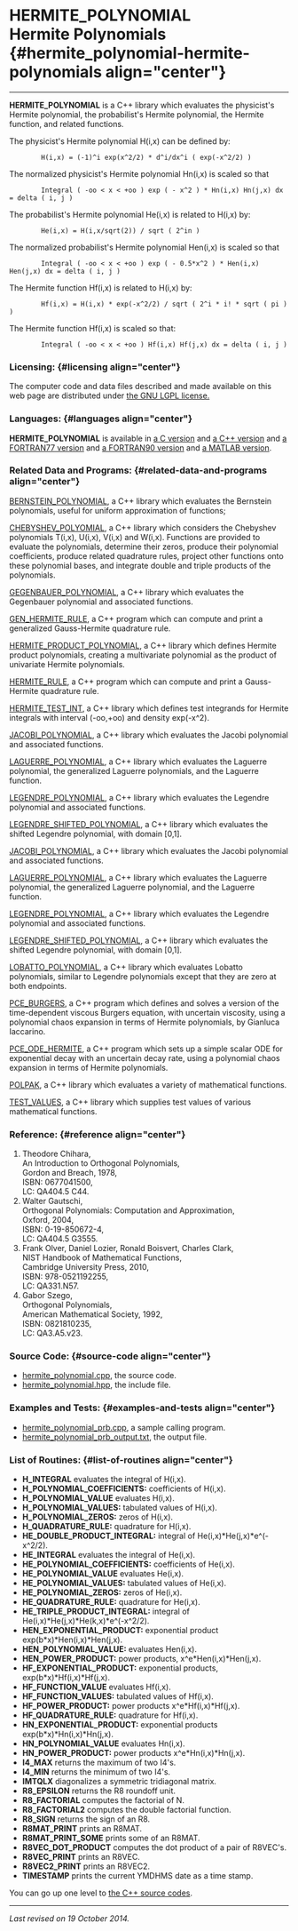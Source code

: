 HERMITE\_POLYNOMIAL\
Hermite Polynomials {#hermite_polynomial-hermite-polynomials align="center"}
====================

------------------------------------------------------------------------

**HERMITE\_POLYNOMIAL** is a C++ library which evaluates the physicist's
Hermite polynomial, the probabilist's Hermite polynomial, the Hermite
function, and related functions.

The physicist's Hermite polynomial H(i,x) can be defined by:

            H(i,x) = (-1)^i exp(x^2/2) * d^i/dx^i ( exp(-x^2/2) )
          

The normalized physicist's Hermite polynomial Hn(i,x) is scaled so that

            Integral ( -oo < x < +oo ) exp ( - x^2 ) * Hn(i,x) Hn(j,x) dx = delta ( i, j )
          

The probabilist's Hermite polynomial He(i,x) is related to H(i,x) by:

            He(i,x) = H(i,x/sqrt(2)) / sqrt ( 2^in )
          

The normalized probabilist's Hermite polynomial Hen(i,x) is scaled so
that

            Integral ( -oo < x < +oo ) exp ( - 0.5*x^2 ) * Hen(i,x) Hen(j,x) dx = delta ( i, j )
          

The Hermite function Hf(i,x) is related to H(i,x) by:

            Hf(i,x) = H(i,x) * exp(-x^2/2) / sqrt ( 2^i * i! * sqrt ( pi ) )
          

The Hermite function Hf(i,x) is scaled so that:

            Integral ( -oo < x < +oo ) Hf(i,x) Hf(j,x) dx = delta ( i, j )
          

### Licensing: {#licensing align="center"}

The computer code and data files described and made available on this
web page are distributed under [the GNU LGPL
license.](../../txt/gnu_lgpl.txt)

### Languages: {#languages align="center"}

**HERMITE\_POLYNOMIAL** is available in [a C
version](../../c_src/hermite_polynomial/hermite_polynomial.md) and [a
C++ version](../../master/hermite_polynomial/hermite_polynomial.md)
and [a FORTRAN77
version](../../f77_src/hermite_polynomial/hermite_polynomial.md) and
[a FORTRAN90
version](../../f_src/hermite_polynomial/hermite_polynomial.md) and [a
MATLAB version](../../m_src/hermite_polynomial/hermite_polynomial.md).

### Related Data and Programs: {#related-data-and-programs align="center"}

[BERNSTEIN\_POLYNOMIAL](../../master/bernstein_polynomial/bernstein_polynomial.md),
a C++ library which evaluates the Bernstein polynomials, useful for
uniform approximation of functions;

[CHEBYSHEV\_POLYOMIAL](../../master/chebyshev_polynomial/chebyshev_polynomial.md),
a C++ library which considers the Chebyshev polynomials T(i,x), U(i,x),
V(i,x) and W(i,x). Functions are provided to evaluate the polynomials,
determine their zeros, produce their polynomial coefficients, produce
related quadrature rules, project other functions onto these polynomial
bases, and integrate double and triple products of the polynomials.

[GEGENBAUER\_POLYNOMIAL](../../master/gegenbauer_polynomial/gegenbauer_polynomial.md),
a C++ library which evaluates the Gegenbauer polynomial and associated
functions.

[GEN\_HERMITE\_RULE](../../master/gen_hermite_rule/gen_hermite_rule.md),
a C++ program which can compute and print a generalized Gauss-Hermite
quadrature rule.

[HERMITE\_PRODUCT\_POLYNOMIAL](../../master/hermite_product_polynomial/hermite_product_polynomial.md),
a C++ library which defines Hermite product polynomials, creating a
multivariate polynomial as the product of univariate Hermite
polynomials.

[HERMITE\_RULE](../../master/hermite_rule/hermite_rule.md), a C++
program which can compute and print a Gauss-Hermite quadrature rule.

[HERMITE\_TEST\_INT](../../master/hermite_test_int/hermite_test_int.md),
a C++ library which defines test integrands for Hermite integrals with
interval (-oo,+oo) and density exp(-x\^2).

[JACOBI\_POLYNOMIAL](../../master/jacobi_polynomial/jacobi_polynomial.md),
a C++ library which evaluates the Jacobi polynomial and associated
functions.

[LAGUERRE\_POLYNOMIAL](../../master/laguerre_polynomial/laguerre_polynomial.md),
a C++ library which evaluates the Laguerre polynomial, the generalized
Laguerre polynomials, and the Laguerre function.

[LEGENDRE\_POLYNOMIAL](../../master/legendre_polynomial/legendre_polynomial.md),
a C++ library which evaluates the Legendre polynomial and associated
functions.

[LEGENDRE\_SHIFTED\_POLYNOMIAL](../../master/legendre_shifted_polynomial/legendre_shifted_polynomial.md),
a C++ library which evaluates the shifted Legendre polynomial, with
domain \[0,1\].

[JACOBI\_POLYNOMIAL](../../master/jacobi_polynomial/jacobi_polynomial.md),
a C++ library which evaluates the Jacobi polynomial and associated
functions.

[LAGUERRE\_POLYNOMIAL](../../master/laguerre_polynomial/laguerre_polynomial.md),
a C++ library which evaluates the Laguerre polynomial, the generalized
Laguerre polynomial, and the Laguerre function.

[LEGENDRE\_POLYNOMIAL](../../master/legendre_polynomial/legendre_polynomial.md),
a C++ library which evaluates the Legendre polynomial and associated
functions.

[LEGENDRE\_SHIFTED\_POLYNOMIAL](../../master/legendre_shifted_polynomial/legendre_shifted_polynomial.md),
a C++ library which evaluates the shifted Legendre polynomial, with
domain \[0,1\].

[LOBATTO\_POLYNOMIAL](../../master/lobatto_polynomial/lobatto_polynomial.md),
a C++ library which evaluates Lobatto polynomials, similar to Legendre
polynomials except that they are zero at both endpoints.

[PCE\_BURGERS](../../master/pce_burgers/pce_burgers.md), a C++
program which defines and solves a version of the time-dependent viscous
Burgers equation, with uncertain viscosity, using a polynomial chaos
expansion in terms of Hermite polynomials, by Gianluca Iaccarino.

[PCE\_ODE\_HERMITE](../../master/pce_ode_hermite/pce_ode_hermite.md),
a C++ program which sets up a simple scalar ODE for exponential decay
with an uncertain decay rate, using a polynomial chaos expansion in
terms of Hermite polynomials.

[POLPAK](../../master/polpak/polpak.md), a C++ library which
evaluates a variety of mathematical functions.

[TEST\_VALUES](../../master/test_values/test_values.md), a C++
library which supplies test values of various mathematical functions.

### Reference: {#reference align="center"}

1.  Theodore Chihara,\
    An Introduction to Orthogonal Polynomials,\
    Gordon and Breach, 1978,\
    ISBN: 0677041500,\
    LC: QA404.5 C44.
2.  Walter Gautschi,\
    Orthogonal Polynomials: Computation and Approximation,\
    Oxford, 2004,\
    ISBN: 0-19-850672-4,\
    LC: QA404.5 G3555.
3.  Frank Olver, Daniel Lozier, Ronald Boisvert, Charles Clark,\
    NIST Handbook of Mathematical Functions,\
    Cambridge University Press, 2010,\
    ISBN: 978-0521192255,\
    LC: QA331.N57.
4.  Gabor Szego,\
    Orthogonal Polynomials,\
    American Mathematical Society, 1992,\
    ISBN: 0821810235,\
    LC: QA3.A5.v23.

### Source Code: {#source-code align="center"}

-   [hermite\_polynomial.cpp](hermite_polynomial.cpp), the source code.
-   [hermite\_polynomial.hpp](hermite_polynomial.hpp), the include file.

### Examples and Tests: {#examples-and-tests align="center"}

-   [hermite\_polynomial\_prb.cpp](hermite_polynomial_prb.cpp), a sample
    calling program.
-   [hermite\_polynomial\_prb\_output.txt](hermite_polynomial_prb_output.txt),
    the output file.

### List of Routines: {#list-of-routines align="center"}

-   **H\_INTEGRAL** evaluates the integral of H(i,x).
-   **H\_POLYNOMIAL\_COEFFICIENTS:** coefficients of H(i,x).
-   **H\_POLYNOMIAL\_VALUE** evaluates H(i,x).
-   **H\_POLYNOMIAL\_VALUES:** tabulated values of H(i,x).
-   **H\_POLYNOMIAL\_ZEROS:** zeros of H(i,x).
-   **H\_QUADRATURE\_RULE:** quadrature for H(i,x).
-   **HE\_DOUBLE\_PRODUCT\_INTEGRAL:** integral of
    He(i,x)\*He(j,x)\*e\^(-x\^2/2).
-   **HE\_INTEGRAL** evaluates the integral of He(i,x).
-   **HE\_POLYNOMIAL\_COEFFICIENTS:** coefficients of He(i,x).
-   **HE\_POLYNOMIAL\_VALUE** evaluates He(i,x).
-   **HE\_POLYNOMIAL\_VALUES:** tabulated values of He(i,x).
-   **HE\_POLYNOMIAL\_ZEROS:** zeros of He(i,x).
-   **HE\_QUADRATURE\_RULE:** quadrature for He(i,x).
-   **HE\_TRIPLE\_PRODUCT\_INTEGRAL:** integral of
    He(i,x)\*He(j,x)\*He(k,x)\*e\^(-x\^2/2).
-   **HEN\_EXPONENTIAL\_PRODUCT:** exponential product
    exp(b\*x)\*Hen(i,x)\*Hen(j,x).
-   **HEN\_POLYNOMIAL\_VALUE:** evaluates Hen(i,x).
-   **HEN\_POWER\_PRODUCT:** power products, x\^e\*Hen(i,x)\*Hen(j,x).
-   **HF\_EXPONENTIAL\_PRODUCT:** exponential products,
    exp(b\*x)\*Hf(i,x)\*Hf(j,x).
-   **HF\_FUNCTION\_VALUE** evaluates Hf(i,x).
-   **HF\_FUNCTION\_VALUES:** tabulated values of Hf(i,x).
-   **HF\_POWER\_PRODUCT:** power products x\^e\*Hf(i,x)\*Hf(j,x).
-   **HF\_QUADRATURE\_RULE:** quadrature for Hf(i,x).
-   **HN\_EXPONENTIAL\_PRODUCT:** exponential products
    exp(b\*x)\*Hn(i,x)\*Hn(j,x).
-   **HN\_POLYNOMIAL\_VALUE** evaluates Hn(i,x).
-   **HN\_POWER\_PRODUCT:** power products x\^e\*Hn(i,x)\*Hn(j,x).
-   **I4\_MAX** returns the maximum of two I4's.
-   **I4\_MIN** returns the minimum of two I4's.
-   **IMTQLX** diagonalizes a symmetric tridiagonal matrix.
-   **R8\_EPSILON** returns the R8 roundoff unit.
-   **R8\_FACTORIAL** computes the factorial of N.
-   **R8\_FACTORIAL2** computes the double factorial function.
-   **R8\_SIGN** returns the sign of an R8.
-   **R8MAT\_PRINT** prints an R8MAT.
-   **R8MAT\_PRINT\_SOME** prints some of an R8MAT.
-   **R8VEC\_DOT\_PRODUCT** computes the dot product of a pair of
    R8VEC's.
-   **R8VEC\_PRINT** prints an R8VEC.
-   **R8VEC2\_PRINT** prints an R8VEC2.
-   **TIMESTAMP** prints the current YMDHMS date as a time stamp.

You can go up one level to [the C++ source codes](../cpp_src.md).

------------------------------------------------------------------------

*Last revised on 19 October 2014.*
